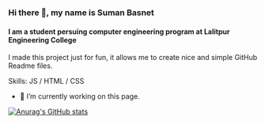 ### Hi there 👋, my name is Suman Basnet
#### I am a student persuing computer engineering program at Lalitpur Engineering College
 
I made this project just for fun, it allows me to create nice and simple GitHub Readme files. 

Skills:  JS / HTML / CSS

- 🔭 I’m currently working on this page. 





[![Anurag's GitHub stats](https://github-readme-stats.vercel.app/api?username=Basnetsuman4)](https://github.com/anuraghazra/github-readme-stats)

  
